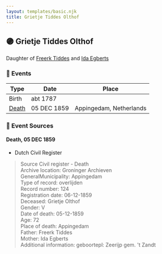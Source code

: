 ```yaml
---
layout: templates/basic.njk
title: Grietje Tiddes Olthof
---
```

## 🟣 Grietje Tiddes Olthof

Daughter of [Freerk Tiddes](/people/2/21111317) and [Ida Egberts](/people/6/68075578)

### 📆 Events

Type | Date | Place
------ | ------ | ------
Birth | abt 1787 |
[Death](#event-1) | 05 DEC 1859 | Appingedam, Netherlands

### 📰 Event Sources

#### <a id="event-1"></a> Death, 05 DEC 1859
* Dutch Civil Register
>   
  > Source Civil register - Death  
  > Archive location: Groninger Archieven  
  > GeneralMunicipality: Appingedam  
  > Type of record: overlijden  
  > Record number: 124  
  > Registration date: 06-12-1859  
  > Deceased: Grietje Olthof  
  > Gender: V  
  > Date of death: 05-12-1859  
  > Age: 72  
  > Place of death: Appingedam  
  > Father: Freerk Tiddes  
  > Mother: Ida Egberts  
  > Additional information: geboortepl: Zeerijp gem. 't Zandt
